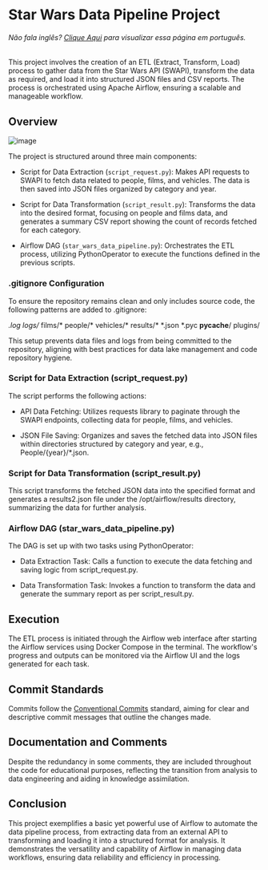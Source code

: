 # Star Wars Data Pipeline Project

<h6>Não fala inglês? <a href="https://github.com/ivanDourado/pipeline_star_wars/blob/main/README_pt-br.md">Clique Aqui</a> para visualizar essa página em português.</h6>

This project involves the creation of an ETL (Extract, Transform, Load) process to gather data from the Star Wars API (SWAPI), transform the data as required, and load it into structured JSON files and CSV reports. The process is orchestrated using Apache Airflow, ensuring a scalable and manageable workflow.

## Overview

![image](https://github.com/ivanDourado/star_wars/assets/85656465/132efe60-2854-4bb5-a058-2ff4011c619f)


The project is structured around three main components:

- Script for Data Extraction (`script_request.py`): Makes API requests to SWAPI to fetch data related to people, films, and vehicles. The data is then saved into JSON files organized by category and year.
  
- Script for Data Transformation (`script_result.py`): Transforms the data into the desired format, focusing on people and films data, and generates a summary CSV report showing the count of records fetched for each category.

- Airflow DAG (`star_wars_data_pipeline.py`): Orchestrates the ETL process, utilizing PythonOperator to execute the functions defined in the previous scripts.

### .gitignore Configuration

To ensure the repository remains clean and only includes source code, the following patterns are added to .gitignore:

*.log
logs/*
films/*
people/*
vehicles/*
results/*
*.json
*.pyc
__pycache__/
plugins/

This setup prevents data files and logs from being committed to the repository, aligning with best practices for data lake management and code repository hygiene.

### Script for Data Extraction (script_request.py)

The script performs the following actions:

- API Data Fetching: Utilizes requests library to paginate through the SWAPI endpoints, collecting data for people, films, and vehicles.
  
- JSON File Saving: Organizes and saves the fetched data into JSON files within directories structured by category and year, e.g., People/{year}/*.json.

### Script for Data Transformation (script_result.py)

This script transforms the fetched JSON data into the specified format and generates a results2.json file under the /opt/airflow/results directory, summarizing the data for further analysis.

### Airflow DAG (star_wars_data_pipeline.py)

The DAG is set up with two tasks using PythonOperator:

- Data Extraction Task: Calls a function to execute the data fetching and saving logic from script_request.py.

- Data Transformation Task: Invokes a function to transform the data and generate the summary report as per script_result.py.

## Execution

The ETL process is initiated through the Airflow web interface after starting the Airflow services using Docker Compose in the terminal. The workflow's progress and outputs can be monitored via the Airflow UI and the logs generated for each task.

## Commit Standards

Commits follow the [Conventional Commits](https://www.conventionalcommits.org/en/v1.0.0-beta.2/) standard, aiming for clear and descriptive commit messages that outline the changes made.

## Documentation and Comments

Despite the redundancy in some comments, they are included throughout the code for educational purposes, reflecting the transition from analysis to data engineering and aiding in knowledge assimilation.

## Conclusion

This project exemplifies a basic yet powerful use of Airflow to automate the data pipeline process, from extracting data from an external API to transforming and loading it into a structured format for analysis. It demonstrates the versatility and capability of Airflow in managing data workflows, ensuring data reliability and efficiency in processing.
